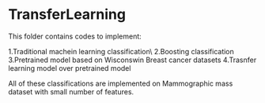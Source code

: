 # TransferLearning

This folder contains codes to implement:

1.Traditional machein learning classification\\
2.Boosting classification 
3.Pretrained model based on Wisconswin Breast cancer datasets
4.Trasnfer learning model over pretrained model


All of these classifications are implemented on Mammographic mass dataset with small number of features. 

